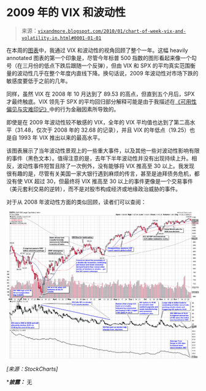 <!--yml

分类：未分类

日期：2024-05-18 17:18:30

-->

# 2009 年的 VIX 和波动性

> 来源：[`vixandmore.blogspot.com/2010/01/chart-of-week-vix-and-volatility-in.html#0001-01-01`](http://vixandmore.blogspot.com/2010/01/chart-of-week-vix-and-volatility-in.html#0001-01-01)

在本周的[图表](http://vixandmore.blogspot.com/search/label/chart%20of%20the%20week)中，我通过 VIX 和波动性的视角回顾了整个一年。这幅 heavily annotated 图表的第一个印象是，尽管今年标普 500 指数的图形看起来像一个勾号（在三月份的低点下跌后跟随一个反弹），但由 VIX 和 SPX 的平均真实范围衡量的波动性几乎在整个年度内直线下降。换句话说，2009 年波动性对市场下跌的敏感度要低于之前的几年。

同样，虽然 VIX 在 2008 年 10 月达到了 89.53 的高点，但直到五个月后，SPX 才最终触底。VIX 领先于 SPX 的平均回归部分解释可能是由于我描述在[《可用性偏见与灾难印记》](http://vixandmore.blogspot.com/2009/11/availability-bias-and-disaster.html)中的行为金融因素所导致的。

即使是在 2009 年波动性较不敏感的 VIX，全年的 VIX 平均值也达到了第二高水平（31.48，仅次于 2008 年的 32.68 的记录），并且 VIX 的年低点（19.25）也是自 1993 年 VIX 推出以来的最高水平。

该图表展示了当年波动性景观上的一些重大事件，以及其他一些对波动性影响有限的事件（黑色文本）。值得注意的是，去年下半年波动性并没有出现持续上升。相反，波动性事件短暂且除了一次例外，没有能够将 VIX 推高至 30 以上。我发现很有趣的是，尽管有关美国一家大银行遇到麻烦的传言，甚至是迪拜债务危机，都没有使 VIX 超过 30，但最终将 VIX 推高至 30 以上的事件更像是一个交易事件（美元套利交易的逆转），而不是对股市构成经济或地缘政治威胁的事件。

对于从 2008 年波动性方面的类似回顾，读者们可以查阅：

![](img/bfeaa13ea0a116f4f7117a9dd2adef5e.png)

*[来源：StockCharts]*

****披露：*** 无

